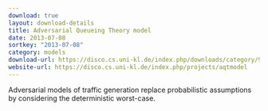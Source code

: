 ```yaml
---
download: true
layout: download-details
title: Adversarial Queueing Theory model
date: 2013-07-08
sortkey: "2013-07-08"
category: models
download-url: https://disco.cs.uni-kl.de/index.php/downloads/category/9-aqt
website-url: https://disco.cs.uni-kl.de/index.php/projects/aqtmodel
---
```


Adversarial models of traffic generation replace probabilistic assumptions by considering the deterministic worst-case.
